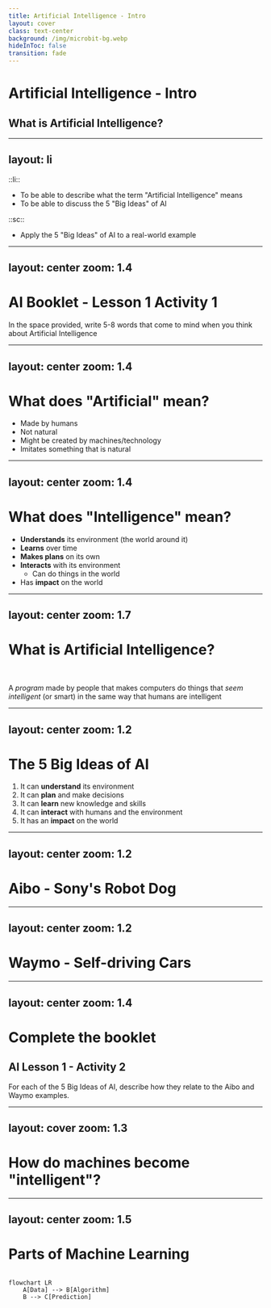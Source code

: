 ```yaml
---
title: Artificial Intelligence - Intro
layout: cover
class: text-center
background: /img/microbit-bg.webp
hideInToc: false
transition: fade
---
```


# Artificial Intelligence - Intro

## What is Artificial Intelligence?

---
layout: li
---

::li::
- To be able to describe what the term "Artificial Intelligence" means
- To be able to discuss the 5 "Big Ideas" of AI

::sc::
- Apply the 5 "Big Ideas" of AI to a real-world example

---
layout: center
zoom: 1.4
---

# AI Booklet - Lesson 1 Activity 1

In the space provided, write 5-8 words that come to mind when you think about Artificial Intelligence

---
layout: center
zoom: 1.4
---

# What does "Artificial" mean?

<v-clicks>

- Made by humans
- Not natural
- Might be created by machines/technology
- Imitates something that is natural

</v-clicks>

---
layout: center
zoom: 1.4
---

# What does "Intelligence" mean?

<v-clicks>

- **Understands** its environment (the world around it)
- **Learns** over time
- **Makes plans** on its own
- **Interacts** with its environment
    - Can do things in the world
- Has **impact** on the world
</v-clicks>

---
layout: center
zoom: 1.7
---

# What is Artificial Intelligence?
<br>
<div class="note">

A *program* made by people that makes computers do things that *seem intelligent* (or smart) in the same way that humans are intelligent

</div>

---
layout: center
zoom: 1.2
---

# The 5 Big Ideas of AI

1. It can **understand** its environment
2. It can **plan** and make decisions
3. It can **learn** new knowledge and skills
4. It can **interact** with humans and the environment
5. It has an **impact** on the world

---
layout: center
zoom: 1.2
---

# Aibo - Sony's Robot Dog

<Youtube id="CdQnfga65W0" width=550 height=350 />

---
layout: center
zoom: 1.2
---

# Waymo - Self-driving Cars

<Youtube id="uHbMt6WDhQ8" width=550 height=350 />

---
layout: center
zoom: 1.4
---

# Complete the booklet

## AI Lesson 1 - Activity 2

For each of the 5 Big Ideas of AI, describe how they relate to the Aibo and Waymo examples.

---
layout: cover
zoom: 1.3
---

# How do machines become "intelligent"?

---
layout: center
zoom: 1.5
---

# Parts of Machine Learning

```mermaid

flowchart LR
    A[Data] --> B[Algorithm]
    B --> C[Prediction]
```